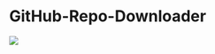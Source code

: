 # GitHub-Repo-Downloader
![](https://opengraph.githubassets.com/1/patelka2211/GitHub-Repo-Downloader)
